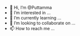 - 👋 Hi, I’m @Puttamma
- 👀 I’m interested in ...
- 🌱 I’m currently learning ...
- 💞️ I’m looking to collaborate on ...
- 📫 How to reach me ...

<!---
Puttamma/Puttamma is a ✨ special ✨ repository because its `README.md` (this file) appears on your GitHub profile.
You can click the Preview link to take a look at your changes.
--->
